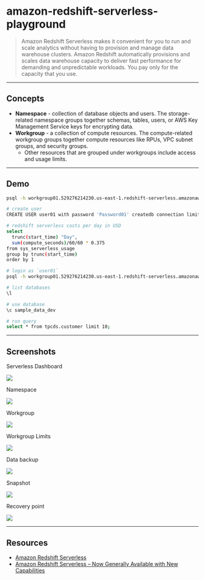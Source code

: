 # amazon-redshift-serverless-playground

> Amazon Redshift Serverless makes it convenient for you to run and scale analytics without having to provision and manage data warehouse clusters.
> Amazon Redshift automatically provisions and scales data warehouse capacity to deliver fast performance for demanding and unpredictable workloads. You pay only for the capacity that you use.

---

## Concepts

- **Namespace** - collection of database objects and users. The storage-related namespace groups together schemas, tables, users, or AWS Key Management Service keys for encrypting data.
- **Workgroup** - a collection of compute resources. The compute-related workgroup groups together compute resources like RPUs, VPC subnet groups, and security groups.
  - Other resources that are grouped under workgroups include access and usage limits. 


---

## Demo

```sh
psql -h workgroup01.529276214230.us-east-1.redshift-serverless.amazonaws.com -d sample_data_dev -p 5439 -U uadmin

# create user
CREATE USER user01 with password 'Password01' createdb connection limit 30;

# redshift serverless costs per day in USD
select
  trunc(start_time) "Day",
  sum(compute_seconds)/60/60 * 0.375
from sys_serverless_usage
group by trunc(start_time)
order by 1

# login as `user01`
psql -h workgroup01.529276214230.us-east-1.redshift-serverless.amazonaws.com -d sample_data_dev -p 5439 -U user01

# list databases
\l

# use database
\c sample_data_dev

# run query
select * from tpcds.customer limit 10;
```

---

## Screenshots

Serverless Dashboard

![](https://www.evernote.com/l/AAHY-S8I96hAJquRTaAMHb0Ccwdnfez0DswB/image.png)

Namespace

![](https://www.evernote.com/l/AAG2ksR6WLlHGry3HOdVwaKbynPJMMqpQOYB/image.png)

Workgroup

![](https://www.evernote.com/l/AAHfsGYT4M1GgJ6uCpT-Gdwj6dsSy2Fv3a0B/image.png)

Workgroup Limits

![](https://www.evernote.com/l/AAFOtFmBDHRFA4wW4SDgJ6PhyyOKJC--cRMB/image.png)

Data backup

![](https://www.evernote.com/l/AAGmQk_lH3dLBqwPVfr93tjXePiSyIpPSVYB/image.png)

Snapshot

![](https://www.evernote.com/l/AAGf2PLKjqBJnL4z22AhKwcGnh5vToq6kG0B/image.png)

Recovery point

![](https://www.evernote.com/l/AAEHSBSKSYJCUb5agUI6Kxi4Q_HVOnGhvNEB/image.png)

---

## Resources

- [Amazon Redshift Serverless](https://docs.aws.amazon.com/redshift/latest/mgmt/working-with-serverless.html)
- [Amazon Redshift Serverless – Now Generally Available with New Capabilities](https://aws.amazon.com/blogs/aws/amazon-redshift-serverless-now-generally-available-with-new-capabilities/)
